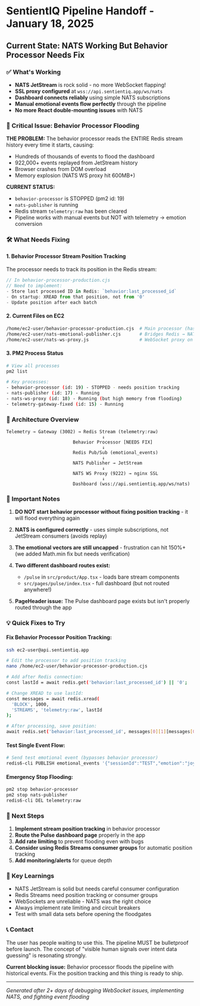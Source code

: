 # SentientIQ Pipeline Handoff - January 18, 2025

## Current State: NATS Working But Behavior Processor Needs Fix

### ✅ What's Working
- **NATS JetStream** is rock solid - no more WebSocket flapping!
- **SSL proxy configured** at `wss://api.sentientiq.app/ws/nats`
- **Dashboard connects reliably** using simple NATS subscriptions
- **Manual emotional events flow perfectly** through the pipeline
- **No more React double-mounting issues** with NATS

### 🔴 Critical Issue: Behavior Processor Flooding

**THE PROBLEM:** The behavior processor reads the ENTIRE Redis stream history every time it starts, causing:
- Hundreds of thousands of events to flood the dashboard
- 922,000+ events replayed from JetStream history
- Browser crashes from DOM overload
- Memory explosion (NATS WS proxy hit 600MB+)

**CURRENT STATUS:**
- `behavior-processor` is STOPPED (pm2 id: 19)
- `nats-publisher` is running
- Redis stream `telemetry:raw` has been cleared
- Pipeline works with manual events but NOT with telemetry → emotion conversion

### 🛠 What Needs Fixing

#### 1. Behavior Processor Stream Position Tracking
The processor needs to track its position in the Redis stream:
```javascript
// In behavior-processor-production.cjs
// Need to implement:
- Store last processed ID in Redis: `behavior:last_processed_id`
- On startup: XREAD from that position, not from '0'
- Update position after each batch
```

#### 2. Current Files on EC2
```bash
/home/ec2-user/behavior-processor-production.cjs  # Main processor (has 150% frustration bug)
/home/ec2-user/nats-emotional-publisher.cjs       # Bridges Redis → NATS (working)
/home/ec2-user/nats-ws-proxy.js                   # WebSocket proxy on 9222 (working)
```

#### 3. PM2 Process Status
```bash
# View all processes
pm2 list

# Key processes:
- behavior-processor (id: 19) - STOPPED - needs position tracking
- nats-publisher (id: 17) - Running
- nats-ws-proxy (id: 18) - Running (but high memory from flooding)
- telemetry-gateway-fixed (id: 15) - Running
```

### 📝 Architecture Overview

```
Telemetry → Gateway (3002) → Redis Stream (telemetry:raw)
                                    ↓
                         Behavior Processor [NEEDS FIX]
                                    ↓
                         Redis Pub/Sub (emotional_events)
                                    ↓
                         NATS Publisher → JetStream
                                    ↓
                         NATS WS Proxy (9222) → nginx SSL
                                    ↓
                         Dashboard (wss://api.sentientiq.app/ws/nats)
```

### 🚨 Important Notes

1. **DO NOT start behavior processor without fixing position tracking** - it will flood everything again

2. **NATS is configured correctly** - uses simple subscriptions, not JetStream consumers (avoids replay)

3. **The emotional vectors are still uncapped** - frustration can hit 150%+ (we added Math.min fix but needs verification)

4. **Two different dashboard routes exist:**
   - `/pulse` in `src/product/App.tsx` - loads bare stream components
   - `src/pages/pulse/index.tsx` - full dashboard (but not routed anywhere!)

5. **PageHeader issue:** The Pulse dashboard page exists but isn't properly routed through the app

### 💡 Quick Fixes to Try

#### Fix Behavior Processor Position Tracking:
```bash
ssh ec2-user@api.sentientiq.app

# Edit the processor to add position tracking
nano /home/ec2-user/behavior-processor-production.cjs

# Add after Redis connection:
const lastId = await redis.get('behavior:last_processed_id') || '0';

# Change XREAD to use lastId:
const messages = await redis.xread(
  'BLOCK', 1000,
  'STREAMS', 'telemetry:raw', lastId
);

# After processing, save position:
await redis.set('behavior:last_processed_id', messages[0][1][messages[0][1].length-1][0]);
```

#### Test Single Event Flow:
```bash
# Send test emotional event (bypasses behavior processor)
redis6-cli PUBLISH emotional_events '{"sessionId":"TEST","emotion":"joy","confidence":90,"timestamp":"2025-01-18T00:00:00Z"}'
```

#### Emergency Stop Flooding:
```bash
pm2 stop behavior-processor
pm2 stop nats-publisher
redis6-cli DEL telemetry:raw
```

### 🎯 Next Steps

1. **Implement stream position tracking** in behavior processor
2. **Route the Pulse dashboard page** properly in the app
3. **Add rate limiting** to prevent flooding even with bugs
4. **Consider using Redis Streams consumer groups** for automatic position tracking
5. **Add monitoring/alerts** for queue depth

### 🔑 Key Learnings

- NATS JetStream is solid but needs careful consumer configuration
- Redis Streams need position tracking or consumer groups
- WebSockets are unreliable - NATS was the right choice
- Always implement rate limiting and circuit breakers
- Test with small data sets before opening the floodgates

### 📞 Contact

The user has people waiting to use this. The pipeline MUST be bulletproof before launch. The concept of "visible human signals over intent data guessing" is resonating strongly.

**Current blocking issue:** Behavior processor floods the pipeline with historical events. Fix the position tracking and this thing is ready to ship.

---
*Generated after 2+ days of debugging WebSocket issues, implementing NATS, and fighting event flooding*